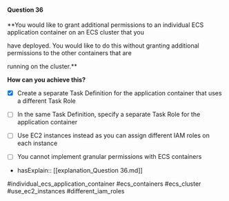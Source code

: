 #### Question  36


**You would like to grant additional permissions to an individual ECS application container on an ECS cluster that you

have deployed. You would like to do this without granting additional permissions to the other containers that are

running on the cluster.**


**How can you achieve this?**


- [x] Create a separate Task Definition for the application container that uses a different Task Role


- [ ] In the same Task Definition, specify a separate Task Role for the application container


- [ ] Use EC2 instances instead as you can assign different IAM roles on each instance


- [ ] You cannot implement granular permissions with ECS containers



- hasExplain:: [[explanation_Question  36.md]]

#individual_ecs_application_container #ecs_containers #ecs_cluster #use_ec2_instances #different_iam_roles 